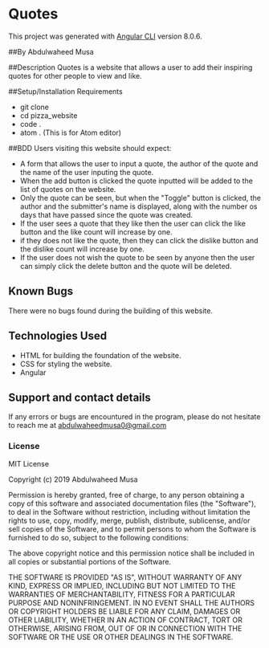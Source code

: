 # Quotes

This project was generated with [Angular CLI](https://github.com/angular/angular-cli) version 8.0.6.

##By Abdulwaheed Musa

##Description
Quotes is a website that allows a user to add their inspiring quotes for other people to view and like.

##Setup/Installation Requirements
* git clone
* cd pizza_website
* code .
* atom . (This is for Atom editor)

##BDD
Users visiting this website should expect:
* A form that allows the user to input a quote, the author of the quote and the name of the user inputing the quote.
* When the add button is clicked the quote inputted will be added to the list of quotes on the website.
* Only the quote can be seen, but when the "Toggle" button is clicked, the author and the submitter's name is displayed, along with the number os days that have passed since the quote was created.
* If the user sees a quote that they like then the user can click the like button and the like count will increase by one.
* if they does not like the quote, then they can click the dislike button and the dislike count will increase by one.
* If the user does not wish the quote to be seen by anyone then the user can simply click the delete button and the quote will be deleted.

## Known Bugs
There were no bugs found during the building of this website.

## Technologies Used
* HTML for building the foundation of the website.
* CSS for styling the website.
* Angular

## Support and contact details
If any errors or bugs are encountured in the program, please do not hesitate to reach me at abdulwaheedmusa0@gmail.com

### License
MIT License

Copyright (c) 2019 Abdulwaheed Musa

Permission is hereby granted, free of charge, to any person obtaining a copy
of this software and associated documentation files (the "Software"), to deal
in the Software without restriction, including without limitation the rights
to use, copy, modify, merge, publish, distribute, sublicense, and/or sell
copies of the Software, and to permit persons to whom the Software is
furnished to do so, subject to the following conditions:

The above copyright notice and this permission notice shall be included in all
copies or substantial portions of the Software.

THE SOFTWARE IS PROVIDED "AS IS", WITHOUT WARRANTY OF ANY KIND, EXPRESS OR
IMPLIED, INCLUDING BUT NOT LIMITED TO THE WARRANTIES OF MERCHANTABILITY,
FITNESS FOR A PARTICULAR PURPOSE AND NONINFRINGEMENT. IN NO EVENT SHALL THE
AUTHORS OR COPYRIGHT HOLDERS BE LIABLE FOR ANY CLAIM, DAMAGES OR OTHER
LIABILITY, WHETHER IN AN ACTION OF CONTRACT, TORT OR OTHERWISE, ARISING FROM,
OUT OF OR IN CONNECTION WITH THE SOFTWARE OR THE USE OR OTHER DEALINGS IN THE
SOFTWARE.
